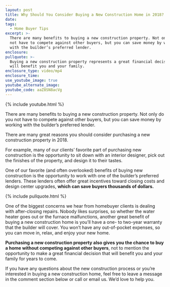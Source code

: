 ```yaml
---
layout: post
title: Why Should You Consider Buying a New Construction Home in 2018?
date:
tags:
  - Home Buyer Tips
excerpt: >-
  There are many benefits to buying a new construction property. Not only do you
  not have to compete against other buyers, but you can save money by working
  with the builder’s preferred lender.
enclosure:
pullquote: >-
  Buying a new construction property represents a great financial decision that
  will benefit you and your family.
enclosure_type: video/mp4
enclosure_time:
use_youtube_image: true
youtube_alternate_image:
youtube_code: aaZ8SN8acVg
---
```


{% include youtube.html %}

There are many benefits to buying a new construction property. Not only do you not have to compete against other buyers, but you can save money by working with the builder’s preferred lender.

There are many great reasons you should consider purchasing a new construction property in 2018.&nbsp;

For example, many of our clients’ favorite part of purchasing new construction is the opportunity to sit down with an interior designer, pick out the finishes of the property, and design it to their tastes.&nbsp;

One of our favorite (and often overlooked) benefits of buying new construction is the opportunity to work with one of the builder’s preferred lenders. These lenders often offer great incentives toward closing costs and design center upgrades, **which can save buyers thousands of dollars.**

{% include pullquote.html %}

One of the biggest concerns we hear from homebuyer clients is dealing with after-closing repairs. Nobody likes surprises, so whether the water heater goes out or the furnace malfunctions, another great benefit of buying a new construction home is you’ll have a one- to two-year warranty that the builder will cover. You won’t have any out-of-pocket expenses, so you can move in, relax, and enjoy your new home.&nbsp;

**Purchasing a new construction property also gives you the chance to buy a home without competing against other buyers**, not to mention the opportunity to make a great financial decision that will benefit you and your family for years to come.&nbsp;

If you have any questions about the new construction process or you’re interested in buying a new construction home, feel free to leave a message in the comment section below or call or email us. We’d love to help you.<br>&nbsp;
